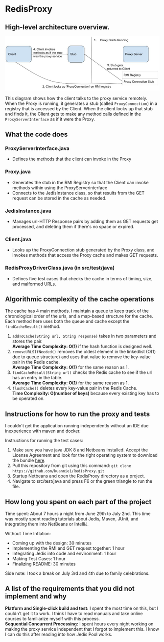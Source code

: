 # RedisProxy

## High-level architecture overview.
![RMI Overview](images/RMIDiagram.jpg)

This diagram shows how the client talks to the proxy service remotely. When the Proxy is running, it generates a stub (called `ProxyConnection`) in a registry that is accessed by the Client. When the client looks up that stub and finds it, the Client gets to make any method calls defined in the `ProxyServerInterface` as if it were the Proxy. 
 
## What the code does

### ProxyServerInterface.java
- Defines the methods that the client can invoke in the Proxy

### Proxy.java
- Generates the stub in the RMI Registry so that the Client can invoke methods within using the ProxyServerinterface
- Connects to the JedisInstance class, so that results from the GET request can be stored in the cache as needed. 

### JedisInstance.java
- Manages url-HTTP Response pairs by adding them as GET requests get processed, and deleting them if there's no space or expired.

### Client.java
- Looks up the ProxyConnection stub generated by the Proxy class, and invokes methods that access the Proxy cache and makes GET requests.

### RedisProxyDriverClass.java (in src/test/java)
- Defines five test cases that checks the cache in terms of timing, size, and malformed URLs.
 
## Algorithmic complexity of the cache operations
The cache has 4 main methods. I maintain a queue to keep track of the chronological order of the urls, and a map-based structure for the cache. Each method here uses both the queue and cache except the `findCacheResult()` method.
1. `addToCache(String url, String response)` takes in two parameters and stores the pair.  
**Average Time Complexity: O(1)** if the hash function is designed well.
2. `removeURLSIfNeeded()` removes the oldest element in the linkedlist (O(1) due to queue structure) and uses that value to remove the key-value pair in the Redis cache.  
**Average Time Complexity: O(1)** for the same reason as 1.
3. `findCacheResult(String url)`  checks the Redis cache to see if the url has an entry in the table.  
**Average Time Complexity: O(1)** for the same reason as 1. 
4. `flushCache()` deletes every key-value pair in the Redis Cache.  
**Time Complexity: O(number of keys)** because every existing key has to be operated on.

## Instructions for how to run the proxy and tests
I couldn't get the application running independently without an IDE due inexperience with maven and docker.   

Instructions for running the test cases:
1. Make sure you have java JDK 8 and Netbeans installed. Accept the License Agreement and look for the right operating system to download the bundle [here](http://www.oracle.com/technetwork/java/javase/downloads/jdk-netbeans-jsp-142931.html).  
2. Pull this repository from git using this command: `git clone https://github.com/kuannie1/RedisProxy.git`
3. Startup Netbeans and open the RedisProxy directory as a project.
4. Navigate to src/test/java and press F6 or the green triangle to run the file. 

## How long you spent on each part of the project
Time spent: About 7 hours a night from June 29th to July 2nd. This time was mostly spent reading tutorials about Jedis, Maven, JUnit, and integrating them into NetBeans or IntelliJ.

Without Time Inflation: 
- Coming up with the design: 30 minutes
- Implementing the RMI and GET request together: 1 hour
- Integrating Jedis into code and environment: 1 hour
- Making Test Cases: 1 hour
- Finalizing README: 30 minutes

Side note: I took a break on July 3rd and 4th due to family celebrations.

## A list of the requirements that you did not implement and why
**Platform and Single-click build and test:** I spent the most time on this, but I couldn't get it to work. I think I have to read manuals and take online courses to familiarize myself with this process.  
**Sequential Concurrent Processing:** I spent hours every night working on making the proxy service independent that I forgot to implement this. I know I can do this after reading into how Jedis Pool works.